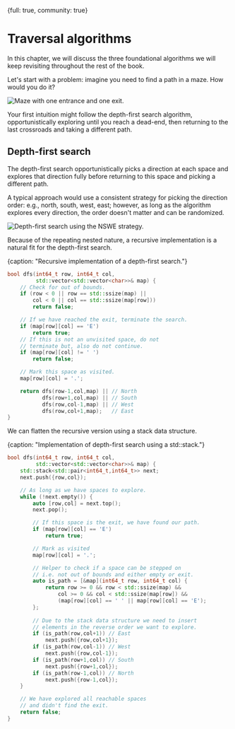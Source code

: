 {full: true, community: true}
# Traversal algorithms

In this chapter, we will discuss the three foundational algorithms we will keep revisiting throughout the rest of the book.

Let's start with a problem: imagine you need to find a path in a maze. How would you do it?

![Maze with one entrance and one exit.](traversal/maze_base.png)

Your first intuition might follow the depth-first search algorithm, opportunistically exploring until you reach a dead-end, then returning to the last crossroads and taking a different path.

## Depth-first search

The depth-first search opportunistically picks a direction at each space and explores that direction fully before returning to this space and picking a different path.

A typical approach would use a consistent strategy for picking the direction order: e.g., north, south, west, east; however, as long as the algorithm explores every direction, the order doesn't matter and can be randomized.

![Depth-first search using the NSWE strategy.](traversal/maze_dfs.png)

Because of the repeating nested nature, a recursive implementation is a natural fit for the depth-first search.

{caption: "Recursive implementation of a depth-first search."}
```cpp
bool dfs(int64_t row, int64_t col,
         std::vector<std::vector<char>>& map) {
    // Check for out of bounds.
    if (row < 0 || row == std::ssize(map) ||
        col < 0 || col == std::ssize(map[row]))
        return false;

    // If we have reached the exit, terminate the search.
    if (map[row][col] == 'E')
        return true;
    // If this is not an unvisited space, do not
    // terminate but, also do not continue.
    if (map[row][col] != ' ')
        return false;

    // Mark this space as visited.
    map[row][col] = '.';

    return dfs(row-1,col,map) || // North 
           dfs(row+1,col,map) || // South
           dfs(row,col-1,map) || // West
           dfs(row,col+1,map);   // East
}
```

<!-- https://compiler-explorer.com/z/TMGzEoE6a -->

We can flatten the recursive version using a stack data structure.

{caption: "Implementation of depth-first search using a std::stack."}
```cpp
bool dfs(int64_t row, int64_t col,
         std::vector<std::vector<char>>& map) {
    std::stack<std::pair<int64_t,int64_t>> next;
    next.push({row,col});

    // As long as we have spaces to explore.
    while (!next.empty()) {
        auto [row,col] = next.top();
        next.pop();

        // If this space is the exit, we have found our path.
        if (map[row][col] == 'E')
            return true;

        // Mark as visited
        map[row][col] = '.';

        // Helper to check if a space can be stepped on
        // i.e. not out of bounds and either empty or exit.
        auto is_path = [&map](int64_t row, int64_t col) {
            return row >= 0 && row < std::ssize(map) &&
                col >= 0 && col < std::ssize(map[row]) &&
                (map[row][col] == ' ' || map[row][col] == 'E');
        };
        
        // Due to the stack data structure we need to insert 
        // elements in the reverse order we want to explore.
        if (is_path(row,col+1)) // East
            next.push({row,col+1}); 
        if (is_path(row,col-1)) // West
            next.push({row,col-1});
        if (is_path(row+1,col)) // South
            next.push({row+1,col});
        if (is_path(row-1,col)) // North
            next.push({row-1,col});
    }

    // We have explored all reachable spaces 
    // and didn't find the exit.
    return false;
}
```